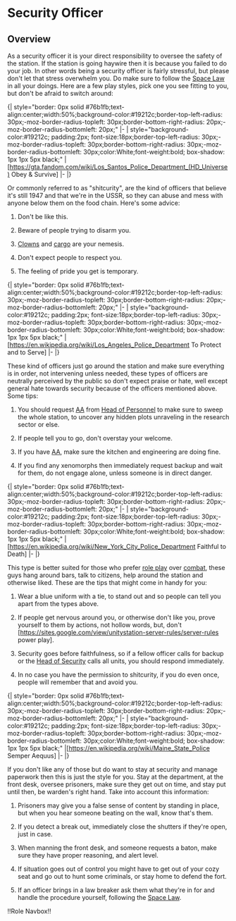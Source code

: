 # Security Officer

## Overview

As a security officer it is your direct responsibility to oversee the safety of the station. If the station is going haywire then it is because you failed to do your job. In other words being a security officer is fairly stressful, but please don't let that stress overwhelm you. Do make sure to follow the [Space Law](Space-Law.md) in all your doings. Here are a few play styles, pick one you see fitting to you, but don't be afraid to switch around:

{| style="border: 0px solid #76b1fb;text-align:center;width:50%;background-color:#19212c;border-top-left-radius: 30px;-moz-border-radius-topleft: 30px;border-bottom-right-radius: 20px;-moz-border-radius-bottomleft: 20px;"
|-
| style="background-color:#19212c; padding:2px; font-size:18px;border-top-left-radius: 30px;-moz-border-radius-topleft: 30px;border-bottom-right-radius: 30px;-moz-border-radius-bottomleft: 30px;color:White;font-weight:bold; box-shadow: 1px 1px 5px black;" |[https://gta.fandom.com/wiki/Los_Santos_Police_Department_(HD_Universe) Obey & Survive]
|-
|}

Or commonly referred to as "shitcurity", are the kind of officers that believe it's still 1947 and that we're in the USSR, so they can abuse and mess with anyone below them on the food chain. Here's some advice:

1) Don't be like this.

2) Beware of people trying to disarm you.

3) [Clowns](Clown.md) and [cargo](Cargo-Technician.md) are your nemesis.

4) Don't expect people to respect you.

5) The feeling of pride you get is temporary.

{| style="border: 0px solid #76b1fb;text-align:center;width:50%;background-color:#19212c;border-top-left-radius: 30px;-moz-border-radius-topleft: 30px;border-bottom-right-radius: 20px;-moz-border-radius-bottomleft: 20px;"
|-
| style="background-color:#19212c; padding:2px; font-size:18px;border-top-left-radius: 30px;-moz-border-radius-topleft: 30px;border-bottom-right-radius: 30px;-moz-border-radius-bottomleft: 30px;color:White;font-weight:bold; box-shadow: 1px 1px 5px black;" |[https://en.wikipedia.org/wiki/Los_Angeles_Police_Department To Protect and to Serve]
|-
|}

These kind of officers just go around the station and make sure everything is in order, not intervening unless needed, these types of officers are neutrally perceived by the public so don't expect praise or hate, well except general hate towards security because of the officers mentioned above. Some tips:

1) You should request [AA](Access.md) from [Head of Personnel](HoP.md) to make sure to sweep the whole station, to uncover any hidden plots unraveling in the research sector or else.

2) If people tell you to go, don't overstay your welcome.

3) If you have [AA](Access.md), make sure the kitchen and engineering are doing fine.

4) If you find any xenomorphs then immediately request backup and wait for them, do not engage alone, unless someone is in direct danger.


{| style="border: 0px solid #76b1fb;text-align:center;width:50%;background-color:#19212c;border-top-left-radius: 30px;-moz-border-radius-topleft: 30px;border-bottom-right-radius: 20px;-moz-border-radius-bottomleft: 20px;"
|-
| style="background-color:#19212c; padding:2px; font-size:18px;border-top-left-radius: 30px;-moz-border-radius-topleft: 30px;border-bottom-right-radius: 30px;-moz-border-radius-bottomleft: 30px;color:White;font-weight:bold; box-shadow: 1px 1px 5px black;" |[https://en.wikipedia.org/wiki/New_York_City_Police_Department Faithful to Death]
|-
|}

This type is better suited for those who prefer [role play](RP-words-and-abbreviations.md) over [combat](Combat.md), these guys hang around bars, talk to citizens, help around the station and otherwise liked. These are the tips that might come in handy for you:

1) Wear a blue uniform with a tie, to stand out and so people can tell you apart from the types above.

2) If people get nervous around you, or otherwise don't like you, prove yourself to them by actions, not hollow words, but, don't [https://sites.google.com/view/unitystation-server-rules/server-rules power play].

3) Security goes before faithfulness, so if a fellow officer calls for backup or the [Head of Security](Head-of-Security.md) calls all units, you should respond immediately.

4) In no case you have the permission to shitcurity, if you do even once, people will remember that and avoid you.

{| style="border: 0px solid #76b1fb;text-align:center;width:50%;background-color:#19212c;border-top-left-radius: 30px;-moz-border-radius-topleft: 30px;border-bottom-right-radius: 20px;-moz-border-radius-bottomleft: 20px;"
|-
| style="background-color:#19212c; padding:2px; font-size:18px;border-top-left-radius: 30px;-moz-border-radius-topleft: 30px;border-bottom-right-radius: 30px;-moz-border-radius-bottomleft: 30px;color:White;font-weight:bold; box-shadow: 1px 1px 5px black;" |[https://en.wikipedia.org/wiki/Maine_State_Police Semper Aequus]
|-
|}

If you don't like any of those but do want to stay at security and manage paperwork then this is just the style for you. Stay at the department, at the front desk, oversee prisoners, make sure they get out on time, and stay put until then, be warden's right hand. Take into account this information:

1) Prisoners may give you a false sense of content by standing in place, but when you hear someone beating on the wall, know that's them.

2) If you detect a break out, immediately close the shutters if they're open, just in case.

3) When manning the front desk, and someone requests a baton, make sure they have proper reasoning, and alert level.

4) If situation goes out of control you might have to get out of your cozy seat and go out to hunt some criminals, or stay home to defend the fort.

5) If an officer brings in a law breaker ask them what they're in for and handle the procedure yourself, following the [Space Law](Space-Law.md).

!!Role Navbox!!